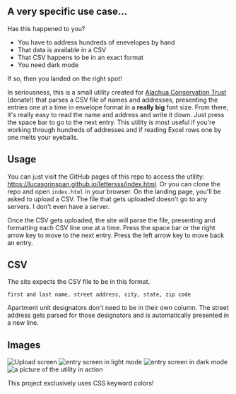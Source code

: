 ## A very specific use case...

Has this happened to you?
* You have to address hundreds of enevelopes by hand
* That data is available in a CSV
* That CSV happens to be in an exact format
* You need dark mode

If so, then you landed on the right spot!

In seriousness, this is a small utility created for [Alachua Conservation Trust](https://alachuaconservationtrust.org) (donate!) that parses a CSV file of names and addresses, presenting the entries one at a time in envelope format in a **really big** font size. From there, it's really easy to read the name and address and write it down. Just press the space bar to go to the next entry. This utility is most useful if you're working through hundreds of addresses and if reading Excel rows one by one melts your eyeballs.

## Usage

You can just visit the GitHub pages of this repo to access the utility: https://lucasgrinspan.github.io/lettersss/index.html. Or you can clone the repo and open `index.html` in your browser. On the landing page, you'll be asked to upload a CSV. The file that gets uploaded doesn't go to any servers. I don't even have a server.

Once the CSV gets uploaded, the site will parse the file, presenting and formatting each CSV line one at a time. Press the space bar or the right arrow key to move to the next entry. Press the left arrow key to move back an entry.

## CSV

The site expects the CSV file to be in this format.
```csv
first and last name, street address, city, state, zip code
```
Apartment unit designators don't need to be in their own column. The street address gets parsed for those designators and is automatically presented in a new line.

## Images

![Upload screen](https://user-images.githubusercontent.com/32201603/146122328-9c5ec48c-9bfd-478e-9abb-bbc3b569ed8d.png)
![entry screen in light mode](https://user-images.githubusercontent.com/32201603/146122620-24ef4ea7-54bf-4737-843b-ae2fd85d114c.png)
![entry screen in dark mode](https://user-images.githubusercontent.com/32201603/146122631-4b016f78-ae34-455f-9668-04426348af3d.png)
![a picture of the utility in action](https://user-images.githubusercontent.com/32201603/146124932-008baebb-250b-4fa0-b8e6-74a164ab79ab.jpg)

This project exclusively uses CSS keyword colors!



